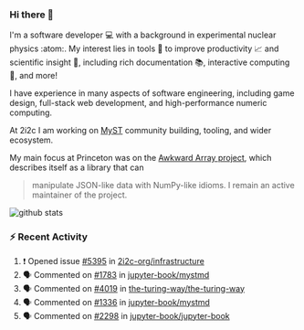 ### Hi there 👋 

I'm a software developer 💻 with a background in experimental nuclear physics :atom:. My interest lies in tools :wrench: to improve productivity :chart_with_upwards_trend: and scientific insight :telescope:, including rich documentation 📚, interactive computing 🧮, and more! 

I have experience in many aspects of software engineering, including game design, full-stack web development, and high-performance numeric computing. 

At 2i2c I am working on [MyST](https://github.com/jupyter-book/mystmd) community building, tooling, and wider ecosystem. 

My main focus at Princeton was on the [Awkward Array project](awkward-array.org/), which describes itself as a library that can 
> manipulate JSON-like data with NumPy-like idioms. I remain an active maintainer of the project. 

![github stats](https://github-readme-stats.vercel.app/api?username=agoose77&show_icons=true&hide_rank=true&hide_title=true&bg_color=30,e76445,904e95&text_color=efe3ec&icon_color=efe3ec)
<!--
**agoose77/agoose77** is a ✨ _special_ ✨ repository because its `README.md` (this file) appears on your GitHub profile.

Here are some ideas to get you started:

- 🔭 I’m currently working on ...
- 🌱 I’m currently learning ...
- 👯 I’m looking to collaborate on ...
- 🤔 I’m looking for help with ...
- 💬 Ask me about ...
- 📫 How to reach me: ...
- 😄 Pronouns: ...
- ⚡ Fun fact: ...
-->

### :zap: Recent Activity

<!--START_SECTION:activity-->
1. ❗ Opened issue [#5395](https://github.com/2i2c-org/infrastructure/issues/5395) in [2i2c-org/infrastructure](https://github.com/2i2c-org/infrastructure)
2. 🗣 Commented on [#1783](https://github.com/jupyter-book/mystmd/issues/1783#issuecomment-2598307727) in [jupyter-book/mystmd](https://github.com/jupyter-book/mystmd)
3. 🗣 Commented on [#4019](https://github.com/the-turing-way/the-turing-way/pull/4019#issuecomment-2593404462) in [the-turing-way/the-turing-way](https://github.com/the-turing-way/the-turing-way)
4. 🗣 Commented on [#1336](https://github.com/jupyter-book/mystmd/issues/1336#issuecomment-2593403732) in [jupyter-book/mystmd](https://github.com/jupyter-book/mystmd)
5. 🗣 Commented on [#2298](https://github.com/jupyter-book/jupyter-book/pull/2298#issuecomment-2592238267) in [jupyter-book/jupyter-book](https://github.com/jupyter-book/jupyter-book)
<!--END_SECTION:activity-->
